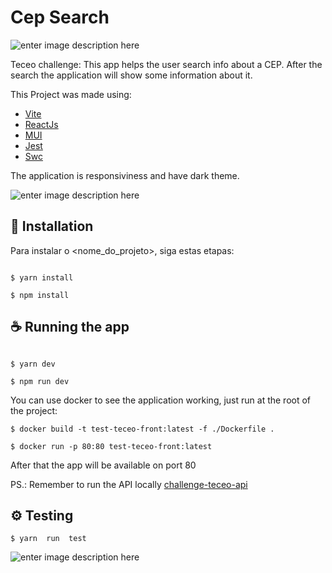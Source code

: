 # Cep Search

![enter image description here](https://i.ibb.co/rGyrTHL/image.png)

Teceo challenge: This app helps the user search info about a CEP. After the search the application will show some information about it.

This Project was made using:

- [Vite](https://vitejs.dev/)
- [ReactJs](https://react.dev/)
- [MUI](https://mui.com/)
- [Jest](https://jestjs.io/pt-BR/)
- [Swc](https://swc.rs/)

The application is responsiviness and have dark theme.

![enter image description here](https://i.ibb.co/Cmb2qNk/image.png)

## 🚀 Installation

Para instalar o <nome_do_projeto>, siga estas etapas:

```

$ yarn install

$ npm install

```

## ☕ Running the app

```

$ yarn dev

$ npm run dev

```

You can use docker to see the application working, just run at the root of the project:

    
    $ docker build -t test-teceo-front:latest -f ./Dockerfile .
    
    $ docker run -p 80:80 test-teceo-front:latest
    

After that the app will be available on port 80

PS.: Remember to run the API locally [challenge-teceo-api](https://github.com/rafaelcastan/challenge-teceo-api)

## ⚙️ Testing

    $ yarn  run  test

![enter image description here](https://i.ibb.co/Srrh4TV/image.png)
